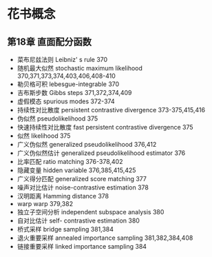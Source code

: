 # 花书概念
## 第18章 直面配分函数
 - 菜布尼兹法则 Leibniz' s rule 370
 - 随机最大似然 stochastic maximum likelihood 370,371,373,374,403,406,408-410
 - 勒贝格可积 lebesgue-integrable 370
 - 吉布斯步数 Gibbs steps 371,372,374,409
 - 虚假模态 spurious modes 372-374
 - 持续性对比散度 persistent contrastive divergence 373-375,415,416
 - 伪似然 pseudolikelihood 375
 - 快速持续性对比散度 fast persistent contrastive divergence 375
 - 似然 likelihood 375
 - 广义伪似然 generalized pseudolikelihood 376,412
 - 广义伪似然估计 generalized pseudolikelihood estimator 376
 - 比率匹配 ratio matching 376-378,402
 - 隐藏变量 hidden variable 376,385,415,425
 - 广义得分匹配 generalized score matching 377
 - 噪声对比估计 noise-contrastive estimation 378
 - 汉明距离 Hamming distance 378
 - warp warp 379,382
 - 独立子空间分析 independent subspace analysis 380
 - 自对比估计 self- contrastive estimation 380
 - 桥式采样 bridge sampling 381,384
 - 退火重要采样 annealed importance sampling 381,382,384,408
 - 链接重要采样 linked importance sampling 384